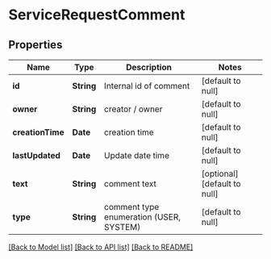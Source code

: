 # ServiceRequestComment
## Properties

| Name | Type | Description | Notes |
|------------ | ------------- | ------------- | -------------|
| **id** | **String** | Internal id of comment | [default to null] |
| **owner** | **String** | creator / owner  | [default to null] |
| **creationTime** | **Date** | creation time | [default to null] |
| **lastUpdated** | **Date** | Update date time | [default to null] |
| **text** | **String** | comment text | [optional] [default to null] |
| **type** | **String** | comment type enumeration (USER, SYSTEM) | [default to null] |

[[Back to Model list]](../README.md#documentation-for-models) [[Back to API list]](../README.md#documentation-for-api-endpoints) [[Back to README]](../README.md)

